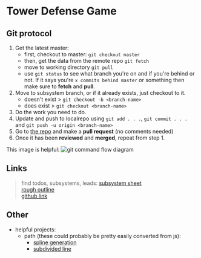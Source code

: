 # Tower Defense Game
## Git protocol
1. Get the latest master:
    * first, checkout to master: `git checkout master`
    * then, get the data from the remote repo `git fetch`
    * move to working directory `git pull`
    * use `git status` to see what branch you're on and if you're behind or not. If it says you're `x commits behind master` or something then make sure to **fetch** and **pull**.
2. Move to subsystem branch, or if it already exists, just checkout to it.
    * doesn't exist > `git checkout -b <branch-name>`
    * does exist > `git checkout <branch-name>`
3. Do the work you need to do.
4. Update and push to localrepo using `git add . . .`, `git commit . . .` and `git push -u origin <branch-name>`
5. Go to <a href="https://github.com/veggiebob/tower-defense-pygame">the repo</a> and make a **pull request** (no comments needed)
6. Once it has been **reviewed** and **merged**, repeat from step 1.

This image is helpful:
![git command flow diagram](https://d1jnx9ba8s6j9r.cloudfront.net/blog/wp-content/uploads/2016/11/Git-Architechture-Git-Tutorial-Edureka-2-768x720.png)

## Links
> find todos, subsystems, leads: <a href="https://docs.google.com/spreadsheets/d/1rseG0xnOPBIf_O8NDjFT2qBSwP6-5G6BxBxhWZ3Hecs/edit?usp=sharing">subsystem sheet</a>  
> <a href="https://docs.google.com/document/d/1AFCMBRD75YpZa4AAXGGq73lxEBG0xS42JzzpD-Aply0/edit?usp=sharing">rough outline</a>  
> <a href="https://github.com/veggiebob/tower-defense-pygame">github link</a>

## Other
* helpful projects:
  * path (these could probably be pretty easily converted from js):
    * <a href="https://www.khanacademy.org/computer-programming/spline-interactive/5417132445892608">spline generation</a>
    * <a href="https://www.khanacademy.org/computer-programming/working-subdivision/6372348936224768"> subdivided line</a>